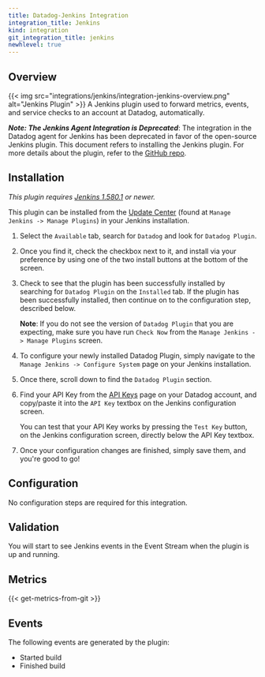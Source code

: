 ```yaml
---
title: Datadog-Jenkins Integration
integration_title: Jenkins
kind: integration
git_integration_title: jenkins
newhlevel: true
---
```


## Overview

{{< img src="integrations/jenkins/integration-jenkins-overview.png" alt="Jenkins Plugin" >}}
A Jenkins plugin used to forward metrics, events, and service checks to an account at Datadog, automatically.

***Note: The Jenkins Agent Integration is Deprecated***: The integration in the Datadog agent for Jenkins has been deprecated in favor of the open-source Jenkins plugin. This document refers to installing the Jenkins plugin. For more details about the plugin, refer to the [GitHub repo](https://github.com/DataDog/jenkins-datadog-plugin).

## Installation

_This plugin requires [Jenkins 1.580.1](http://updates.jenkins-ci.org/download/war/1.580.1/jenkins.war) or newer._

This plugin can be installed from the [Update Center](https://wiki.jenkins-ci.org/display/JENKINS/Plugins#Plugins-Howtoinstallplugins) (found at `Manage Jenkins -> Manage Plugins`) in your Jenkins installation.

1.  Select the `Available` tab, search for `Datadog` and look for `Datadog Plugin`.
1.  Once you find it, check the checkbox next to it, and install via your preference by using one of the two install buttons at the bottom of the screen.
1.  Check to see that the plugin has been successfully installed by searching for `Datadog Plugin` on the `Installed` tab. If the plugin has been successfully installed, then continue on to the configuration step, described below.

    **Note**: If you do not see the version of `Datadog Plugin` that you are expecting, make sure you have run `Check Now` from the `Manage Jenkins -> Manage Plugins` screen.

1.  To configure your newly installed Datadog Plugin, simply navigate to the `Manage Jenkins -> Configure System` page on your Jenkins installation.
1.  Once there, scroll down to find the `Datadog Plugin` section.
1.  Find your API Key from the [API Keys](https://app.datadoghq.com/account/settings#api) page on your Datadog account, and copy/paste it into the `API Key` textbox on the Jenkins configuration screen.

    You can test that your API Key works by pressing the `Test Key` button, on the Jenkins configuration screen, directly below the API Key textbox.

1.  Once your configuration changes are finished, simply save them, and you're good to go!

## Configuration

No configuration steps are required for this integration.

## Validation

You will start to see Jenkins events in the Event Stream when the plugin is up and running.

## Metrics

{{< get-metrics-from-git >}}

## Events

The following events are generated by the plugin:

* Started build
* Finished build


